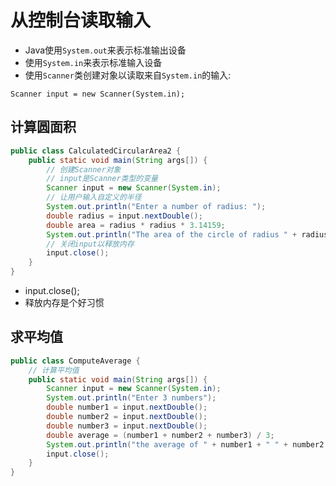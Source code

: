 # 从控制台读取输入

- Java使用`System.out`来表示标准输出设备
- 使用`System.in`来表示标准输入设备
- 使用`Scanner`类创建对象以读取来自`System.in`的输入:

`Scanner input = new Scanner(System.in);`

## 计算圆面积

```java
public class CalculatedCircularArea2 {
    public static void main(String args[]) {
        // 创建Scanner对象
        // input是Scanner类型的变量
        Scanner input = new Scanner(System.in);
        // 让用户输入自定义的半径
        System.out.println("Enter a number of radius: ");
        double radius = input.nextDouble();
        double area = radius * radius * 3.14159;
        System.out.println("The area of the circle of radius " + radius + " is " + area);
        // 关闭input以释放内存
        input.close();
    }
}
```

- input.close();
- 释放内存是个好习惯

## 求平均值

```java
public class ComputeAverage {
    // 计算平均值
    public static void main(String args[]) {
        Scanner input = new Scanner(System.in);
        System.out.println("Enter 3 numbers");
        double number1 = input.nextDouble();
        double number2 = input.nextDouble();
        double number3 = input.nextDouble();
        double average = (number1 + number2 + number3) / 3;
        System.out.println("the average of " + number1 + " " + number2 + " " + number3 + " is " + average);
        input.close();
    }
}
```
